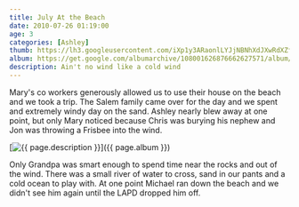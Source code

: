 ```yaml
---
title: July At the Beach
date: 2010-07-26 01:19:00
age: 3
categories: [Ashley]
thumb: https://lh3.googleusercontent.com/iXp1y3ARaonlLYJjNBNhXdJXwRdXZffEtS0tazHuAd4B42IGlt0Ii8NaF5Ect3p_Cop1eprTdpjh1jhXAQw=w293-h220
album: https://get.google.com/albumarchive/108001626876662627571/album/AF1QipNng0nc4r8PfSQ1d3cMViTbL-lQbRAt9wGnVRrZ?authKey=CMWC9ez9lIrvLg
description: Ain't no wind like a cold wind
---
```

Mary's co workers generously allowed us to use their house on the beach and we took a trip. The Salem family came over for the day and we spent and extremely windy day on the sand. Ashley nearly blew away at one point, but only Mary noticed because Chris was burying his nephew and Jon was throwing a Frisbee into the wind.

[<img src="{{ page.thumb }}" alt="{{ page.description }}" class="wyseguys-album"/>]({{ page.album }})

Only Grandpa was smart enough to spend time near the rocks and out of the wind. There was a small river of water to cross, sand in our pants and a cold ocean to play with. At one point Michael ran down the beach and we didn't see him again until the LAPD dropped him off.